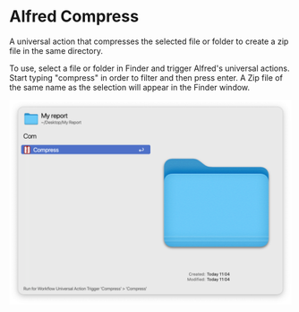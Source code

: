 # Alfred Compress

A universal action that compresses the selected file or folder to create a zip file in the same directory.

To use, select a file or folder in Finder and trigger Alfred's universal actions. Start typing "compress" in order to filter and then press enter. A Zip file of the same name as the selection will appear in the Finder window.

![Screenshot of Compress in action](readme-assets/screenshot.png)
